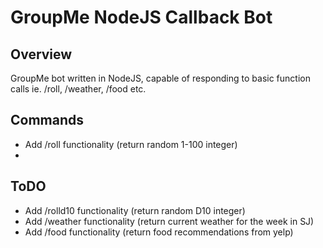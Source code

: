 # GroupMe NodeJS Callback Bot 

## Overview

GroupMe bot written in NodeJS, capable of responding to basic function calls ie. /roll, /weather, /food etc.

## Commands

  * Add /roll functionality (return random 1-100 integer)
  * 

## ToDO

  * Add /rolld10 functionality (return random D10 integer)
  * Add /weather functionality (return current weather for the week in SJ)
  * Add /food functionality (return food recommendations from yelp)


